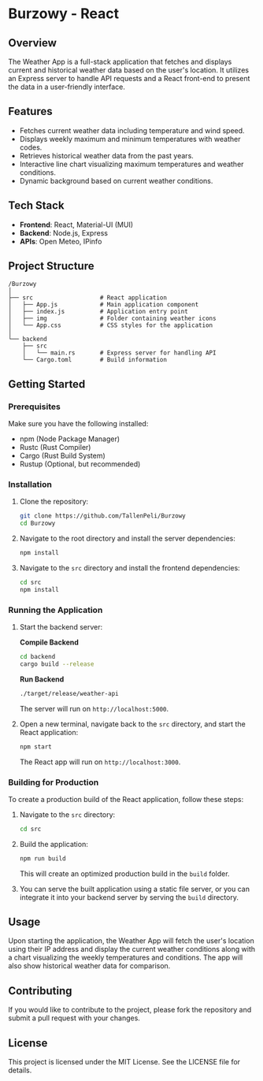 # Burzowy - React

## Overview

The Weather App is a full-stack application that fetches and displays current and historical weather data based on the user's location. It utilizes an Express server to handle API requests and a React front-end to present the data in a user-friendly interface.

## Features

- Fetches current weather data including temperature and wind speed.
- Displays weekly maximum and minimum temperatures with weather codes.
- Retrieves historical weather data from the past years.
- Interactive line chart visualizing maximum temperatures and weather conditions.
- Dynamic background based on current weather conditions.

## Tech Stack

- **Frontend**: React, Material-UI (MUI)
- **Backend**: Node.js, Express
- **APIs**: Open Meteo, IPinfo

## Project Structure

```
/Burzowy
│
├── src                   # React application
│   ├── App.js            # Main application component
│   ├── index.js          # Application entry point
│   ├── img               # Folder containing weather icons
│   └── App.css           # CSS styles for the application
│
└── backend
    ├── src
    │   └── main.rs       # Express server for handling API 
    └── Cargo.toml        # Build information
```

## Getting Started

### Prerequisites

Make sure you have the following installed:

- npm (Node Package Manager)
- Rustc (Rust Compiler)
- Cargo (Rust Build System)
- Rustup (Optional, but recommended)

### Installation

1. Clone the repository:

   ```bash
   git clone https://github.com/TallenPeli/Burzowy
   cd Burzowy
   ```

2. Navigate to the root directory and install the server dependencies:

   ```bash
   npm install
   ```

3. Navigate to the `src` directory and install the frontend dependencies:

   ```bash
   cd src
   npm install
   ```

### Running the Application

1. Start the backend server:

   **Compile Backend**
   ```bash
   cd backend
   cargo build --release
   ```
   **Run Backend**
   ```bash
   ./target/release/weather-api
   ```

   The server will run on `http://localhost:5000`.

2. Open a new terminal, navigate back to the `src` directory, and start the React application:

   ```bash
   npm start
   ```

   The React app will run on `http://localhost:3000`.

### Building for Production

To create a production build of the React application, follow these steps:

1. Navigate to the `src` directory:

   ```bash
   cd src
   ```

2. Build the application:

   ```bash
   npm run build
   ```

   This will create an optimized production build in the `build` folder.

3. You can serve the built application using a static file server, or you can integrate it into your backend server by serving the `build` directory.

## Usage

Upon starting the application, the Weather App will fetch the user's location using their IP address and display the current weather conditions along with a chart visualizing the weekly temperatures and conditions. The app will also show historical weather data for comparison.

## Contributing

If you would like to contribute to the project, please fork the repository and submit a pull request with your changes.

## License

This project is licensed under the MIT License. See the LICENSE file for details.
